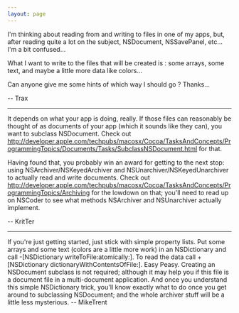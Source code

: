 ```yaml
---
layout: page
---
```


I'm thinking about reading from and writing to files in one of my apps, but, after reading quite a lot on the subject, NSDocument, NSSavePanel, etc... I'm a bit confused...

What I want to write to the files that will be created is : some arrays, some text, and maybe a little more data like colors...

Can anyone give me some hints of which way I should go ? Thanks...

-- Trax

----

It depends on what your app is doing, really. If those files can reasonably be thought of as documents of your app (which it sounds like they can), you want to subclass NSDocument. Check out http://developer.apple.com/techpubs/macosx/Cocoa/TasksAndConcepts/ProgrammingTopics/Documents/Tasks/SubclassNSDocument.html for that.

Having found that, you probably win an award for getting to the next stop: using NSArchiver/NSKeyedArchiver and NSUnarchiver/NSKeyedUnarchiver to actually read and write documents. Check out http://developer.apple.com/techpubs/macosx/Cocoa/TasksAndConcepts/ProgrammingTopics/Archiving for the lowdown on that; you'll need to read up on NSCoder to see what methods NSArchiver and NSUnarchiver actually implement.

-- KritTer

----

If you're just getting started, just stick with simple property lists. Put some arrays and some text (colors are a little more work) in an NSDictionary and call -[NSDictionary writeToFile:atomically:]. To read the data call +[NSDictionary dictionaryWithContentsOfFile:]. Easy Peasy. Creating an NSDocument subclass is not required; although it may help you if this file is a document file in a multi-document application. And once you understand this simple NSDictionary trick, you'll know exactly what to do once you get around to subclassing NSDocument; and the whole archiver stuff will be a little less mysterious. -- MikeTrent
